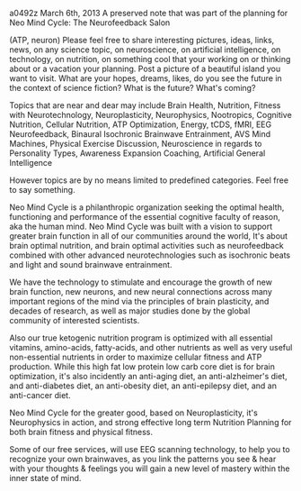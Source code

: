 a0492z
March 6th, 2013 A preserved note that was part of the planning for Neo Mind Cycle: The Neurofeedback Salon

(ATP, neuron) Please feel free to share interesting pictures, ideas, links, news, on any science topic, on neuroscience, on artificial intelligence, on technology, on nutrition, on something cool that your working on or thinking about or a vacation your planning. Post a picture of a beautiful island you want to visit. What are your hopes, dreams, likes, do you see the future in the context of science fiction? What is the future? What's coming?

Topics that are near and dear may include Brain Health, Nutrition, Fitness with Neurotechnology, Neuroplasticity, Neurophysics, Nootropics, Cognitive Nutrition, Cellular Nutrition, ATP Optimization, Energy, tCDS, fMRI, EEG Neurofeedback, Binaural Isochronic Brainwave Entrainment, AVS Mind Machines, Physical Exercise Discussion, Neuroscience in regards to Personality Types, Awareness Expansion Coaching, Artificial General Intelligence

However topics are by no means limited to predefined categories. Feel free to say something.

Neo Mind Cycle is a philanthropic organization seeking the optimal health, functioning and performance of the essential cognitive faculty of reason, aka the human mind. Neo Mind Cycle was built with a vision to support greater brain function in all of our communities around the world, It's about brain optimal nutrition, and brain optimal activities such as neurofeedback combined with other advanced neurotechnologies such as isochronic beats and light and sound brainwave entrainment.

We have the technology to stimulate and encourage the growth of new brain function, new neurons, and new neural connections across many important regions of the mind via the principles of brain plasticity, and decades of research, as well as major studies done by the global community of interested scientists.

Also our true ketogenic nutrition program is optimized with all essential vitamins, amino-acids, fatty-acids, and other nutrients as well as very useful non-essential nutrients in order to maximize cellular fitness and ATP production. While this high fat low protein low carb core diet is for brain optimization, it's also incidently an anti-aging diet, an anti-alzheimer's diet, and anti-diabetes diet, an anti-obesity diet, an anti-epilepsy diet, and an anti-cancer diet.

Neo Mind Cycle for the greater good, based on Neuroplasticity, it's Neurophysics in action, and strong effective long term Nutrition Planning for both brain fitness and physical fitness.

Some of our free services, will use EEG scanning technology, to help you to recognize your own brainwaves, as you link the patterns you see & hear with your thoughts & feelings you will gain a new level of mastery within the inner state of mind. 

